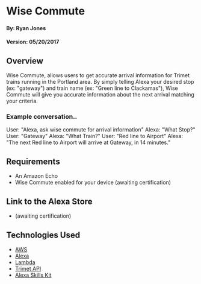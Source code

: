 # Wise Commute

#### By: Ryan Jones
#### Version: 05/20/2017

## Overview
Wise Commute, allows users to get accurate arrival information for Trimet trains running in the Portland area. By simply telling Alexa your desired stop (ex: "gateway") and train name (ex: "Green line to Clackamas"), Wise Commute will give you accurate information about the next arrival matching your criteria.

### Example conversation..
User: "Alexa, ask wise commute for arrival information"
Alexa: "What Stop?"
User: "Gateway"
Alexa: "What Train?"
User: "Red line to Airport"
Alexa: "The next Red line to Airport will arrive at Gateway, in 14 minutes."

## Requirements
* An Amazon Echo
* Wise Commute enabled for your device (awaiting certification)

## Link to the Alexa Store
* (awaiting certification)

## Technologies Used

* [AWS]
* [Alexa]
* [Lambda]
* [Trimet API]
* [Alexa Skills Kit]

[AWS]: https://aws.amazon.com/
[Lambda]: https://aws.amazon.com/lambda/
[Trimet API]: https://developer.trimet.org/
[Alexa Skills Kit]: https://developer.amazon.com/alexa-skills-kit
[Alexa]: https://developer.amazon.com/alexa
